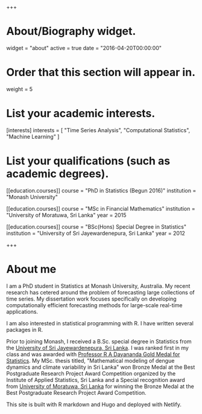 +++
# About/Biography widget.
widget = "about"
active = true
date = "2016-04-20T00:00:00"

# Order that this section will appear in.
weight = 5

# List your academic interests.
[interests]
  interests = [
    "Time Series Analysis",
    "Computational Statistics",
    "Machine Learning"
  ]

# List your qualifications (such as academic degrees).
[[education.courses]]
  course = "PhD in Statistics (Begun 2016)"
  institution = "Monash University"

[[education.courses]]
  course = "MSc in Financial Mathematics"
  institution = "University of Moratuwa, Sri Lanka"
  year = 2015

[[education.courses]]
  course = "BSc(Hons) Special Degree in Statistics"
  institution = "University of Sri Jayewardenepura, Sri Lanka"
  year = 2012
 
+++

# About me

I am a PhD student in Statistics at Monash University, Australia. My recent research has cetered around the problem of forecasting large collections of time series. My dissertation work focuses specifically on developing computationally efficient forecasting methods for large-scale real-time applications. 

I am also interested in statistical programming with R. I have written several  packages in R. 

Prior to joining Monash, I received a B.Sc. special degree in Statistics from the [University of Sri Jayewardenepura, Sri Lanka](https://www.sjp.ac.lk/). I was ranked first in my class and was awarded with [Professor R A Dayananda Gold Medal for Statistics](http://science.sjp.ac.lk/scholarships/). My MSc. thesis titled, "Mathematical modeling of dengue dynamics and climate variability in Sri Lanka" won Bronze Medal at the Best Postgraduate Research Project Award Competition organized by the Institute of Applied Statistics, Sri Lanka and a Special recognition award from [University of Moratuwa, Sri Lanka](https://www.mrt.ac.lk/web/) for winning the Bronze Medal at the Best Postgraduate Research Project Award Competition.  

This site is built with R markdown and Hugo and deployed with Netlify.
